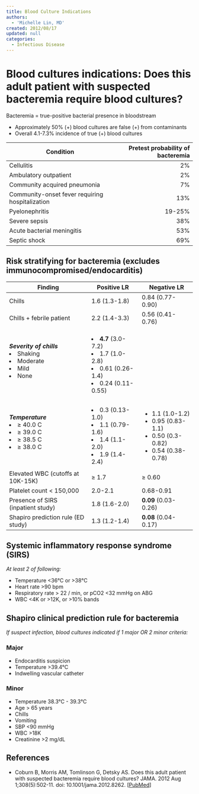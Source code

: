 ```yaml
---
title: Blood Culture Indications
authors:
  - 'Michelle Lin, MD'
created: 2012/08/17
updated: null
categories:
  - Infectious Disease
---
```


# Blood cultures indications: Does this adult patient with suspected bacteremia require blood cultures?

Bacteremia = true-positive bacterial presence in bloodstream

- Approximately 50% (+) blood cultures are false (+) from contaminants
- Overall 4.1-7.3% incidence of true (+) blood cultures

| Condition                                       | Pretest probability of bacteremia |
| ----------------------------------------------- | --------------------------------: |
| Cellulitis                                      |                                2% |
| Ambulatory outpatient                           |                                2% |
| Community acquired pneumonia                    |                                7% |
| Community-onset fever requiring hospitalization |                               13% |
| Pyelonephritis                                  |                            19-25% |
| Severe sepsis                                   |                               38% |
| Acute bacterial meningitis                      |                               53% |
| Septic shock                                    |                               69% |

## Risk stratifying for bacteremia (excludes immunocompromised/endocarditis)

|  Finding                                                                              | Positive LR                                                                                                 |  Negative LR                                                                                            |
| ------------------------------------------------------------------------------------- | ----------------------------------------------------------------------------------------------------------- | ------------------------------------------------------------------------------------------------------- |
| Chills                                                                                | 1.6 (1.3-1.8)                                                                                               | 0.84 (0.77-0.90)                                                                                        |
| Chills + febrile patient                                                              | 2.2 (1.4-3.3)                                                                                               | 0.56 (0.41-0.76)                                                                                        |
| _**Severity of chills**_<li>Shaking</li><li>Moderate</li><li>Mild</li><li>None</li>   | <br><li>**4.7** (3.0-7.2) </li><li>1.7 (1.0-2.8)</li><li>0.61 (0.26-1.4)</li><li>0.24 (0.11-0.55)</li></ul> |                                                                                                         |
| _**Temperature**_<li>≥ 40.0 C</li><li>≥ 39.0 C</li><li>≥ 38.5 C</li><li>≥ 38.0 C</li> | <br><li>0.3 (0.13-1.0)</li><li>1.1 (0.79-1.6)</li><li>1.4 (1.1-2.0)</li><li>1.9 (1.4-2.4)</li></ul>         | <br><ul><li>1.1 (1.0-1.2)</li><li>0.95 (0.83-1.1)</li><li>0.50 (0.3-0.82)</li><li>0.54 (0.38-0.78)</li> |
| Elevated WBC (cutoffs at 10K-15K)                                                     | ≥ 1.7                                                                                                       | ≥ 0.60                                                                                                  |
| Platelet count &lt; 150,000                                                           | 2.0-2.1                                                                                                     | 0.68-0.91                                                                                               |
| Presence of SIRS (inpatient study)                                                    | 1.8 (1.6-2.0)                                                                                               | **0.09** (0.03-0.26)                                                                                    |
| Shapiro prediction rule (ED study)                                                    | 1.3 (1.2-1.4)                                                                                               | **0.08** (0.04-0.17)                                                                                    |

## Systemic inflammatory response syndrome (SIRS)

_At least 2 of following:_

- Temperature &lt;36°C or >38°C
- Heart rate >90 bpm
- Respiratory rate > 22 / min, or pCO2 &lt;32 mmHg on ABG
- WBC &lt;4K or >12K, or >10% bands

## Shapiro clinical prediction rule for bacteremia

_If suspect infection, blood cultures indicated if 1 major OR 2 minor criteria:_

### Major

- Endocarditis suspicion
- Temperature >39.4°C
- Indwelling vascular catheter

### Minor

- Temperature 38.3°C - 39.3°C
- Age > 65 years
- Chills
- Vomiting
- SBP &lt;90 mmHg
- WBC >18K
- Creatinine >2 mg/dL

## References

- Coburn B, Morris AM, Tomlinson G, Detsky AS. Does this adult patient with suspected bacteremia require blood cultures? JAMA. 2012 Aug 1;308(5):502-11. doi: 10.1001/jama.2012.8262. \[[PubMed](https://www.ncbi.nlm.nih.gov/pubmed/?term=22851117)]
